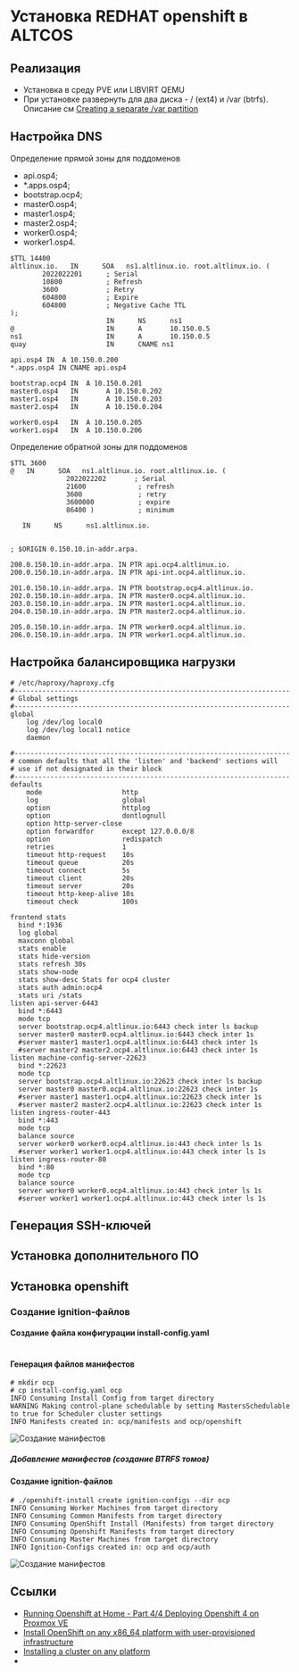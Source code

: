 # Установка REDHAT openshift в ALTCOS

## Реализация

- Установка в среду PVE или LIBVIRT QEMU
- При установке развернуть для два диска - / (ext4)  и /var (btrfs). 
  Описание см [Creating a separate /var partition](https://docs.openshift.com/container-platform/4.9/installing/installing_platform_agnostic/installing-platform-agnostic.html#installation-user-infra-machines-advanced_vardisk_installing-platform-agnostic)


## Настройка DNS

Определение прямой зоны для поддоменов
- api.osp4;
- *.apps.osp4;
- bootstrap.ocp4;
- master0.osp4;
- master1.osp4;
- master2.osp4;
- worker0.osp4;
- worker1.osp4.
```
$TTL 14400
altlinux.io.   IN      SOA   ns1.altlinux.io. root.altlinux.io. (
        2022022201      ; Serial
        10800           ; Refresh
        3600            ; Retry
        604800          ; Expire
        604800          ; Negative Cache TTL
);
                        IN      NS      ns1
@                       IN      A       10.150.0.5
ns1                     IN      A       10.150.0.5
quay                    IN      CNAME ns1       

api.osp4 IN  A 10.150.0.200
*.apps.osp4 IN CNAME api.osp4

bootstrap.ocp4 IN  A 10.150.0.201
master0.osp4   IN       A 10.150.0.202
master1.osp4   IN       A 10.150.0.203
master2.osp4   IN       A 10.150.0.204

worker0.osp4   IN  A 10.150.0.205
worker1.osp4   IN  A 10.150.0.206
```

Определение обратной зоны для поддоменов
```
$TTL 3600
@   IN      SOA   ns1.altlinux.io. root.altlinux.io. (
              2022022202       ; Serial
              21600             ; refresh
              3600              ; retry
              3600000           ; expire
              86400 )           ; minimum
 
   IN      NS      ns1.altlinux.io.


; $ORIGIN 0.150.10.in-addr.arpa.

200.0.150.10.in-addr.arpa. IN PTR api.ocp4.altlinux.io.
200.0.150.10.in-addr.arpa. IN PTR api-int.ocp4.altlinux.io.

201.0.150.10.in-addr.arpa. IN PTR bootstrap.ocp4.altlinux.io.
202.0.150.10.in-addr.arpa. IN PTR master0.ocp4.altlinux.io.
203.0.150.10.in-addr.arpa. IN PTR master1.ocp4.altlinux.io.
204.0.150.10.in-addr.arpa. IN PTR master2.ocp4.altlinux.io.

205.0.150.10.in-addr.arpa. IN PTR worker0.ocp4.altlinux.io.
206.0.150.10.in-addr.arpa. IN PTR worker1.ocp4.altlinux.io.
```

## Настройка балансировщика нагрузки

```
# /etc/haproxy/haproxy.cfg
#---------------------------------------------------------------------
# Global settings
#---------------------------------------------------------------------
global
    log /dev/log local0
    log /dev/log local1 notice
    daemon

#---------------------------------------------------------------------
# common defaults that all the 'listen' and 'backend' sections will
# use if not designated in their block
#---------------------------------------------------------------------
defaults
    mode                    http
    log                     global
    option                  httplog
    option                  dontlognull
    option http-server-close
    option forwardfor       except 127.0.0.0/8
    option                  redispatch
    retries                 1
    timeout http-request    10s
    timeout queue           20s
    timeout connect         5s
    timeout client          20s
    timeout server          20s
    timeout http-keep-alive 10s
    timeout check           100s

frontend stats
  bind *:1936
  log global
  maxconn global
  stats enable
  stats hide-version
  stats refresh 30s
  stats show-node
  stats show-desc Stats for ocp4 cluster
  stats auth admin:ocp4
  stats uri /stats
listen api-server-6443
  bind *:6443
  mode tcp
  server bootstrap.ocp4.altlinux.io:6443 check inter ls backup
  server master0 master0.ocp4.altlinux.io:6443 check inter 1s
  #server master1 master1.ocp4.altlinux.io:6443 check inter 1s
  #server master2 master2.ocp4.altlinux.io:6443 check inter 1s
listen machine-config-server-22623
  bind *:22623
  mode tcp
  server bootstrap.ocp4.altlinux.io:22623 check inter ls backup
  server master0 master0.ocp4.altlinux.io:22623 check inter 1s
  #server master1 master1.ocp4.altlinux.io:22623 check inter 1s
  #server master2 master2.ocp4.altlinux.io:22623 check inter 1s
listen ingress-router-443
  bind *:443
  mode tcp
  balance source
  server worker0 worker0.ocp4.altlinux.io:443 check inter ls 1s
  #server worker1 worker1.ocp4.altlinux.io:443 check inter ls 1s
listen ingress-router-80
  bind *:80
  mode tcp
  balance source
  server worker0 worker0.ocp4.altlinux.io:443 check inter ls 1s
  #server worker1 worker1.ocp4.altlinux.io:443 check inter ls 1s
```


## Генерация SSH-ключей

## Установка дополнительного ПО 

## Установка openshift

### Создание ignition-файлов

#### Создание файла конфигурации install-config.yaml

```

```

#### Генерация файлов манифестов

```
# mkdir ocp
# cp install-config.yaml ocp
INFO Consuming Install Config from target directory 
WARNING Making control-plane schedulable by setting MastersSchedulable to true for Scheduler cluster settings 
INFO Manifests created in: ocp/manifests and ocp/openshift
```
![Создание манифестов](./Images/openshift_altcos_manifests.png)

##### Добавление манифестов (создание BTRFS томов)

#### Создание ignition-файлов

```
# ./openshift-install create ignition-configs --dir ocp
INFO Consuming Worker Machines from target directory 
INFO Consuming Common Manifests from target directory 
INFO Consuming OpenShift Install (Manifests) from target directory 
INFO Consuming Openshift Manifests from target directory 
INFO Consuming Master Machines from target directory 
INFO Ignition-Configs created in: ocp and ocp/auth 
```
![Создание манифестов](./Images/openshift_altcos_ignition.png)





## Ссылки

- [Running Openshift at Home - Part 4/4 Deploying Openshift 4 on Proxmox VE ](https://blog.rossbrigoli.com/2020/11/running-openshift-at-home-part-44.html)
- [Install OpenShift on any x86_64 platform with user-provisioned infrastructure](https://console.redhat.com/openshift/install/platform-agnostic)
- [Installing a cluster on any platform](https://docs.openshift.com/container-platform/4.9/installing/installing_platform_agnostic/installing-platform-agnostic.html)
- 
